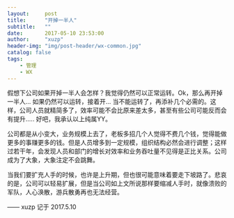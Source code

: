 ```yaml
---
layout:     post
title:      "开掉一半人"
subtitle:   ""
date:       2017-05-10 23:53:00
author:     "xuzp"
header-img: "img/post-header/wx-common.jpg"
catalog: false
tags:
    - 管理
    - WX
---
```


假想下公司如果开掉一半人会怎样？我觉得仍然可以正常运转。Ok，那么再开掉一半人... 如果仍然可以运转，接着开... 当不能运转了，再添补几个必需的。这样，公司人员就精简多了，效率可能不会比原来差太多，甚至有些公司可能反而会有提升..... 好吧，我承认以上纯属YY。

公司都是从小变大，业务规模上去了，老板多招几个人觉得不费几个钱，觉得能做更多的事赚更多的钱。但是人员增多到一定规模，组织结构必然会进行调整；这样过若干年，会发现人员和部门的增长对效率和业务吞吐量不见得是正比关系。公司成为了大象，大象注定不会跳舞。

当我们要扩充人手的时候，也许是上升期，但也很可能意味着要走下坡路了。悲哀的是，公司可以轻易扩展，但是当公司如上文所说那样要缩减人手时，就像溃败的军队，人心涣散，游兵散勇再也无法经营。

—— xuzp 记于 2017.5.10
